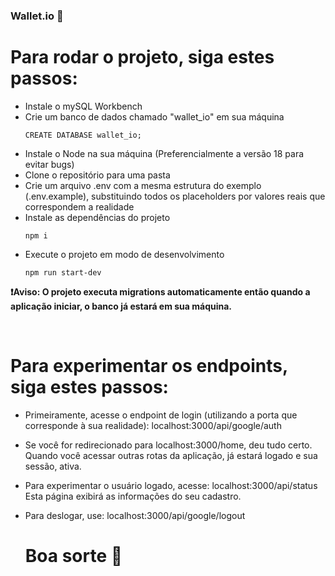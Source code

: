 ### Wallet.io 💸

# Para rodar o projeto, siga estes passos:

- Instale o mySQL Workbench
- Crie um banco de dados chamado "wallet_io" em sua máquina
  ```
  CREATE DATABASE wallet_io;
  ```
- Instale o Node na sua máquina (Preferencialmente a versão 18 para evitar bugs)
- Clone o repositório para uma pasta
- Crie um arquivo .env com a mesma estrutura do exemplo (.env.example), substituindo todos os placeholders por valores reais que correspondem a realidade
- Instale as dependências do projeto
  ```
  npm i
  ```
- Execute o projeto em modo de desenvolvimento
  ```
  npm run start-dev
  ```

<b>❗Aviso: O projeto executa migrations automaticamente então quando a aplicação iniciar, o banco já estará em sua máquina. </b>

  <br>

# Para experimentar os endpoints, siga estes passos:

- Primeiramente, acesse o endpoint de login (utilizando a porta que corresponde à sua realidade): localhost:3000/api/google/auth
- Se você for redirecionado para localhost:3000/home, deu tudo certo. Quando você acessar outras rotas da aplicação, já estará logado e sua sessão, ativa.
- Para experimentar o usuário logado, acesse: localhost:3000/api/status Esta página exibirá as informações do seu cadastro.
- Para deslogar, use: localhost:3000/api/google/logout

  # Boa sorte 💸
